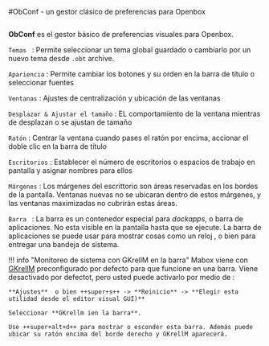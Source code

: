 #ObConf - un gestor clásico de preferencias para Openbox

<div class="gal1">
    <a href="../../img/obconf.jpg" title="ObConf - a preferences manager for Openbox"><img src="../../img/obconf.jpg" alt="" /></a>
</div>


**ObConf**  es el gestor básico de preferencias visuales para Openbox.


`Temas `
:   Permite seleccionar un tema global guardado o cambiarlo por un nuevo tema desde `.obt` archive.

`Apariencia`
:   Permite cambiar los botones y su orden en la barra de título o seleccionar fuentes

`Ventanas`
:   Ajustes de centralización y ubicación de las ventanas

`Desplazar & Ajustar el tamaño`
:   EL comportamiento de la ventana mientras de desplazan o se ajustan de tamaño

`Ratón`
:   Centrar la ventana cuando pases el ratón por encima, accionar el  doble clic en la barra de título

`Escritorios`
:   Establecer el número de escritorios o espacios de trabajo en pantalla y asignar nombres para ellos

`Márgenes`
:   Los márgenes del escrittorio son áreas reservadas en los bordes de la pantalla. Ventanas nuevas no se ubicaran dentro de estos márgenes, y las ventanas maximizadas no cubrirán estas áreas.

`Barra `
:  La barra es un contenedor especial para  *dockapps*, o barra de aplicaciones. No esta visible en la pantalla hasta que se ejecute. La barra de aplicaciones se puede usar para mostrar cosas como un reloj , o bien para entregar una bandeja de sistema.

!!! info "Monitoreo de sistema con GKrellM en la barra"
    Mabox viene con [GKrellM](../../apps/gkrellm/) preconfigurado por defecto para que funcione en una barra. Viene desactivado por defectot, pero usted puede activarlo por medio de :
    
    **Ajustes**  o bien ++super+s++ -> **Reinicio** -> **Elegir esta utilidad desde el editor visual GUI)**
    
    Seleccionar **GKrellm ien la barra**.

    Use ++super+alt+d++ para mostrar o esconder esta barra. Además puede ubicar su ratón encima del borde derecho y GKrellM aparecerá.

<div class="gal4">
    <a href="../../img/obconf-theme.png" title="ObConf - Theme"><img src="../../img/obconf-theme.png" alt="" /></a>
    <a href="../../img/obconf-appearance.png" title="ObConf - Appearance"><img src="../../img/obconf-appearance.png" alt="" /></a>
    <a href="../../img/obconf-windows.png" title="ObConf - Windows"><img src="../../img/obconf-windows.png" alt="" /></a>
    <a href="../../img/obconf-move.png" title="ObConf - Move & Resize"><img src="../../img/obconf-move.png" alt="" /></a>
    <a href="../../img/obconf-mouse.png" title="ObConf - Mouse"><img src="../../img/obconf-mouse.png" alt="" /></a>
    <a href="../../img/obconf-desktops.png" title="ObConf - Desktops "><img src="../../img/obconf-desktops.png" alt="" /></a>
    <a href="../../img/obconf-margins.png" title="ObConf - Margins"><img src="../../img/obconf-margins.png" alt="" /></a>
    <a href="../../img/obconf-dock.png" title="ObConf - Dock"><img src="../../img/obconf-dock.png" alt="" /></a>
</div>

